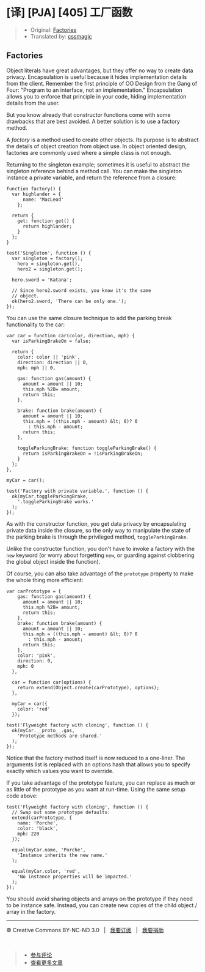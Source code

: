 # [译] [PJA] [405] 工厂函数

> * Original: [Factories](http://chimera.labs.oreilly.com/books/1234000000262/ch04.html#factories)
> * Translated by: [cssmagic](https://github.com/cssmagic)

## Factories

Object literals have great advantages, but they offer no way to create data privacy. Encapsulation is useful because it hides implementation details from the client. Remember the first principle of OO Design from the Gang of Four: "Program to an interface, not an implementation." Encapsulation allows you to enforce that principle in your code, hiding implementation details from the user.

But you know already that constructor functions come with some drawbacks that are best avoided. A better solution is to use a factory method.

A _factory_ is a method used to create other objects. Its purpose is to abstract the details of object creation from object use. In object oriented design, factories are commonly used where a simple class is not enough.

Returning to the singleton example; sometimes it is useful to abstract the singleton reference behind a method call. You can make the singleton instance a private variable, and return the reference from a closure:

    function factory() {
      var highlander = {
          name: 'MacLeod'
        };

      return {
        get: function get() {
          return highlander;
        }
      };
    }

    test('Singleton', function () {
      var singleton = factory();
        hero = singleton.get(),
        hero2 = singleton.get();

      hero.sword = 'Katana';

      // Since hero2.sword exists, you know it's the same
      // object.
      ok(hero2.sword, 'There can be only one.');
    });

You can use the same closure technique to add the parking break functionality to the car:

    var car = function car(color, direction, mph) {
      var isParkingBrakeOn = false;

      return {
        color: color || 'pink',
        direction: direction || 0,
        mph: mph || 0,

        gas: function gas(amount) {
          amount = amount || 10;
          this.mph %2B= amount;
          return this;
        },

        brake: function brake(amount) {
          amount = amount || 10;
          this.mph = ((this.mph - amount) &lt; 0)? 0
            : this.mph - amount;
          return this;
        },

        toggleParkingBrake: function toggleParkingBrake() {
          return isParkingBrakeOn = !isParkingBrakeOn;
        }
      };
    },

    myCar = car();

    test('Factory with private variable.', function () {
      ok(myCar.toggleParkingBrake,
        '.toggleParkingBrake works.'
      );
    });

As with the constructor function, you get data privacy by encapsulating private data inside the closure, so the only way to manipulate the state of the parking brake is through the privileged method, `toggleParkingBrake`.

Unlike the constructor function, you don't have to invoke a factory with the `new` keyword (or worry about forgetting `new`, or guarding against clobbering the global object inside the function).

Of course, you can also take advantage of the `prototype` property to make the whole thing more efficient:

    var carPrototype = {
        gas: function gas(amount) {
          amount = amount || 10;
          this.mph %2B= amount;
          return this;
        },
        brake: function brake(amount) {
          amount = amount || 10;
          this.mph = ((this.mph - amount) &lt; 0)? 0
            : this.mph - amount;
          return this;
        },
        color: 'pink',
        direction: 0,
        mph: 0
      },

      car = function car(options) {
        return extend(Object.create(carPrototype), options);
      },

      myCar = car({
        color: 'red'
      });

    test('Flyweight factory with cloning', function () {
      ok(myCar.__proto__.gas,
        'Prototype methods are shared.'
      );
    });

Notice that the factory method itself is now reduced to a one-liner. The arguments list is replaced with an options hash that allows you to specify exactly which values you want to override.

If you take advantage of the prototype feature, you can replace as much or as little of the prototype as you want at run-time. Using the same setup code above:

    test('Flyweight factory with cloning', function () {
      // Swap out some prototype defaults:
      extend(carPrototype, {
        name: 'Porche',
        color: 'black',
        mph: 220
      });

      equal(myCar.name, 'Porche',
        'Instance inherits the new name.'
      );

      equal(myCar.color, 'red',
        'No instance properties will be impacted.'
      );
    });

You should avoid sharing objects and arrays on the prototype if they need to be instance safe. Instead, you can create new copies of the child object / array in the factory.

***

&copy; Creative Commons BY-NC-ND 3.0 &nbsp; | &nbsp; [我要订阅](http://www.cssmagic.net/blog/subscribe) &nbsp; | &nbsp; [我要捐助](http://www.cssmagic.net/blog/donate)

&nbsp;
> * [参与评论](https://github.com/cssmagic/blog/issues/XXXXXXXXXX)
> * [查看更多文章](https://github.com/cssmagic/blog/issues?state=open)
